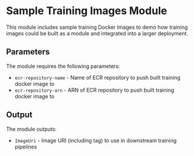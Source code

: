 # Sample Training Images Module

This module includes sample training Docker Images to demo how training images could be built as a module and integrated into a larger deployment.

## Parameters

The module requires the following parameters:

- `ecr-repository-name` - Name of ECR repository to push built training docker image to
- `ecr-repository-arn` - ARN of ECR repository to push built training docker image to

## Output

The module outputs:
- `ImageUri` - Image URI (including tag) to use in downstream training pipelines

